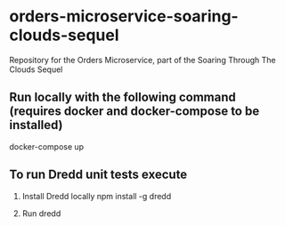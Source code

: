# orders-microservice-soaring-clouds-sequel
Repository for the Orders Microservice, part of the Soaring Through The Clouds Sequel

## Run locally with the following command (requires docker and docker-compose to be installed)
docker-compose up

## To run Dredd unit tests execute
1) Install Dredd locally
npm install -g dredd

2) Run
dredd
